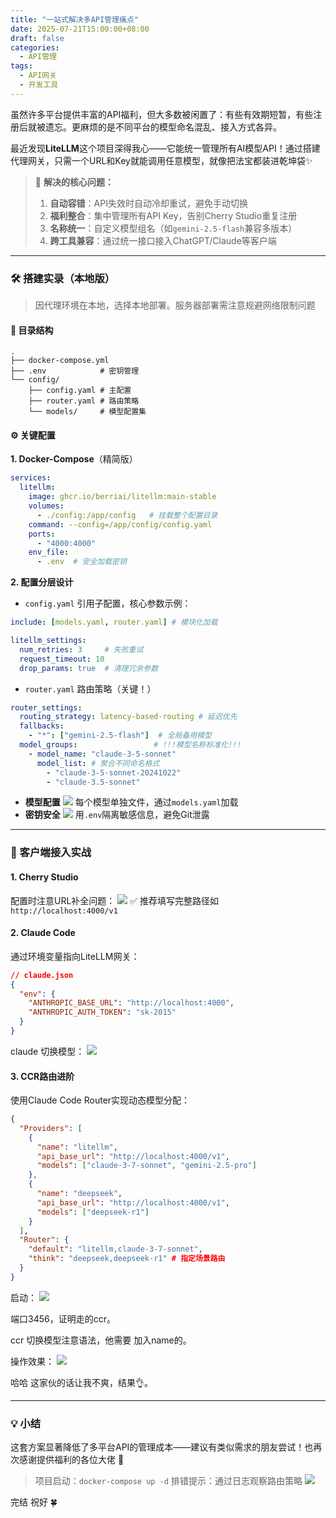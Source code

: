 ```yaml
---
title: "一站式解决多API管理痛点"
date: 2025-07-21T15:00:00+08:00
draft: false
categories: 
  - API管理
tags:
  - API网关
  - 开发工具
---
```


虽然许多平台提供丰富的API福利，但大多数被闲置了：有些有效期短暂，有些注册后就被遗忘。更麻烦的是不同平台的模型命名混乱、接入方式各异。

最近发现**LiteLLM**这个项目深得我心——它能统一管理所有AI模型API！通过搭建代理网关，只需一个URL和Key就能调用任意模型，就像把法宝都装进乾坤袋✨

> 📌 **解决的核心问题：**
> 
> 1. **自动容错**：API失效时自动冷却重试，避免手动切换
> 2. **福利整合**：集中管理所有API Key，告别Cherry Studio重复注册
> 3. **名称统一**：自定义模型组名（如`gemini-2.5-flash`兼容多版本）
> 4. **跨工具兼容**：通过统一接口接入ChatGPT/Claude等客户端

---

### 🛠 搭建实录（本地版）

> 因代理环境在本地，选择本地部署。服务器部署需注意规避网络限制问题

#### 📂 目录结构

```
.
├── docker-compose.yml
├── .env            # 密钥管理
└── config/
    ├── config.yaml # 主配置
    ├── router.yaml # 路由策略
    └── models/     # 模型配置集
```

#### ⚙️ 关键配置

**1. Docker-Compose**（精简版）

```yaml
services:
  litellm:
    image: ghcr.io/berriai/litellm:main-stable
    volumes:
      - ./config:/app/config   # 挂载整个配置目录
    command: --config=/app/config/config.yaml
    ports:
      - "4000:4000"
    env_file:
      - .env  # 安全加载密钥
```

**2. 配置分层设计**

- `config.yaml` 引用子配置，核心参数示例：

```yaml
include: [models.yaml, router.yaml] # 模块化加载

litellm_settings:
  num_retries: 3     # 失败重试
  request_timeout: 10 
  drop_params: true  # 清理冗余参数
```

- `router.yaml` 路由策略（关键！）

```yaml
router_settings:
  routing_strategy: latency-based-routing # 延迟优先
  fallbacks: 
    - "*": ["gemini-2.5-flash"]  # 全局备用模型
  model_groups:                 # !!!模型名称标准化!!!
    - model_name: "claude-3-5-sonnet"
      model_list: # 聚合不同命名格式
        - "claude-3-5-sonnet-20241022"
        - "claude-3.5-sonnet"
```

- **模型配置**
  ![](https://s2.loli.net/2025/07/22/YMwVufQy5nqioSm.png)
  每个模型单独文件，通过`models.yaml`加载
- **密钥安全**
  ![](https://s2.loli.net/2025/07/22/3ua7dzSUEcp1GHl.png)
  用`.env`隔离敏感信息，避免Git泄露

---

### 🔌 客户端接入实战

#### 1. Cherry Studio

配置时注意URL补全问题：
![](https://s2.loli.net/2025/07/22/6GbOwiNZPMRxnmL.png)
✅ 推荐填写完整路径如 `http://localhost:4000/v1`

#### 2. Claude Code

通过环境变量指向LiteLLM网关：

```json
// claude.json
{
  "env": {
    "ANTHROPIC_BASE_URL": "http://localhost:4000",
    "ANTHROPIC_AUTH_TOKEN": "sk-2015"
  }
}


```
claude 切换模型：
![](https://s2.loli.net/2025/07/22/D8PuYnF1dCOgpJG.png)


#### 3. CCR路由进阶

使用Claude Code Router实现动态模型分配：

```json
{
  "Providers": [
    {
      "name": "litellm",
      "api_base_url": "http://localhost:4000/v1",
      "models": ["claude-3-7-sonnet", "gemini-2.5-pro"] 
    },
    {
      "name": "deepseek",
      "api_base_url": "http://localhost:4000/v1",
      "models": ["deepseek-r1"]
    }
  ],
  "Router": {
    "default": "litellm,claude-3-7-sonnet", 
    "think": "deepseek,deepseek-r1" # 指定场景路由
  }
}
```

启动：
![](https://s2.loli.net/2025/07/22/1EKP7rqVYTilZCo.png)

端口3456，证明走的ccr。

ccr 切换模型注意语法，他需要 加入name的。

操作效果：
![](https://s2.loli.net/2025/07/22/8mjsbGoe7HFB4QC.png)

哈哈 这家伙的话让我不爽，结果👌。

---

### 💡 小结


这套方案显著降低了多平台API的管理成本——建议有类似需求的朋友尝试！也再次感谢提供福利的各位大佬 🙏

> 项目启动：`docker-compose up -d`
> 排错提示：通过日志观察路由策略
> ![](https://s2.loli.net/2025/07/22/5lu4DQLga81P6sj.png)


完结
祝好
🍀